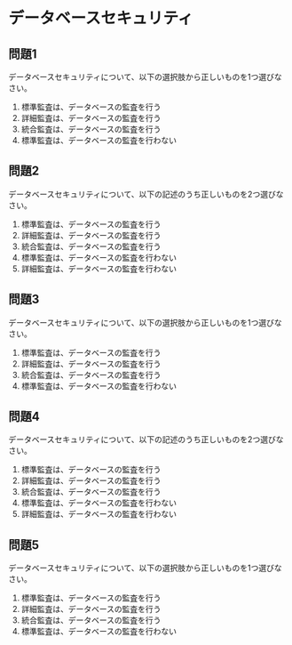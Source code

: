 # データベースセキュリティ

## 問題1
データベースセキュリティについて、以下の選択肢から正しいものを1つ選びなさい。

1. 標準監査は、データベースの監査を行う
2. 詳細監査は、データベースの監査を行う
3. 統合監査は、データベースの監査を行う
4. 標準監査は、データベースの監査を行わない

## 問題2
データベースセキュリティについて、以下の記述のうち正しいものを2つ選びなさい。

1. 標準監査は、データベースの監査を行う
2. 詳細監査は、データベースの監査を行う
3. 統合監査は、データベースの監査を行う
4. 標準監査は、データベースの監査を行わない
5. 詳細監査は、データベースの監査を行わない

## 問題3
データベースセキュリティについて、以下の選択肢から正しいものを1つ選びなさい。

1. 標準監査は、データベースの監査を行う
2. 詳細監査は、データベースの監査を行う
3. 統合監査は、データベースの監査を行う
4. 標準監査は、データベースの監査を行わない

## 問題4
データベースセキュリティについて、以下の記述のうち正しいものを2つ選びなさい。

1. 標準監査は、データベースの監査を行う
2. 詳細監査は、データベースの監査を行う
3. 統合監査は、データベースの監査を行う
4. 標準監査は、データベースの監査を行わない
5. 詳細監査は、データベースの監査を行わない

## 問題5
データベースセキュリティについて、以下の選択肢から正しいものを1つ選びなさい。

1. 標準監査は、データベースの監査を行う
2. 詳細監査は、データベースの監査を行う
3. 統合監査は、データベースの監査を行う
4. 標準監査は、データベースの監査を行わない 